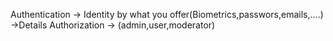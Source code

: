 Authentication -> Identity by what you offer(Biometrics,passwors,emails,....) ->Details
Authorization -> (admin,user,moderator)